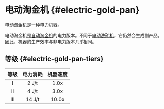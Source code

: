 # 电动淘金机 {#electric-gold-pan}

电动淘金机是一种[电力机器](/Electric-Machines#machines)。

电动淘金机是[自动淘金机](/Automated-Panning-Machine)的电力版本。不同于[电动洗矿机](/Electric-Dust-Washer)，它仍然会生成副产品。因此，机器的生产效率与非电力版本几乎相同。

## 等级 {#electric-gold-pan-tiers}

| 等级 | 电力消耗 | 机器速度 |
| :--: | :----: | :--------------: |
| I    | 2 J/t  | 1.0x             |
| II   | 4 J/t  | 3.0x             |
| III  | 14 J/t | 10.0x            |
